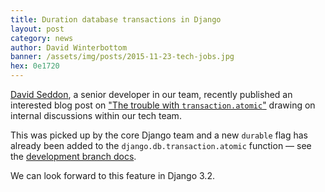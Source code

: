 ```yaml
---
title: Duration database transactions in Django
layout: post
category: news
author: David Winterbottom
banner: /assets/img/posts/2015-11-23-tech-jobs.jpg
hex: 0e1720
---
```


[David Seddon](https://twitter.com/seddonym), a senior developer in our team,
recently published an interested blog post on ["The trouble with
`transaction.atomic`"](https://seddonym.me/2020/11/19/trouble-atomic/) drawing
on internal discussions within our tech team.

This was picked up by the core Django team and a new `durable` flag has already
been added to the `django.db.transaction.atomic` function — see the [development
branch docs](https://docs.djangoproject.com/en/dev/topics/db/transactions/#django.db.transaction.atomic).

We can look forward to this feature in Django 3.2.
